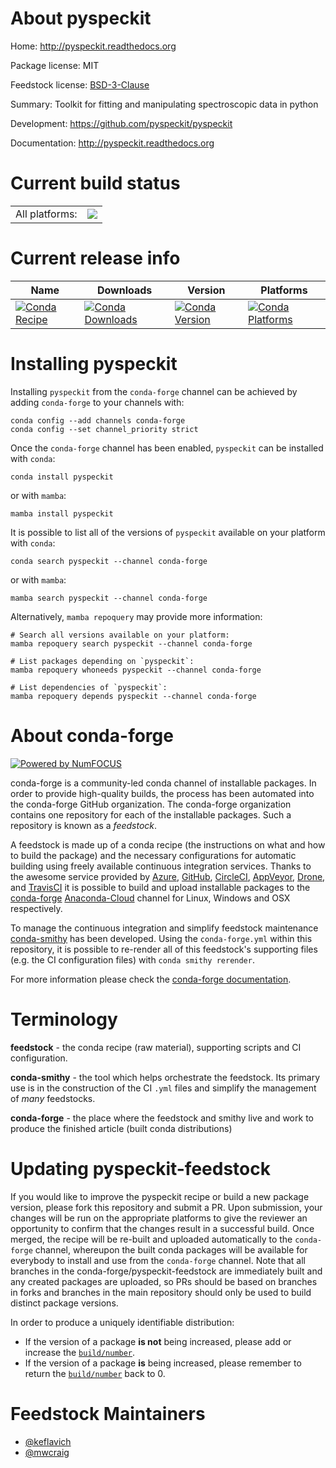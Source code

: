 About pyspeckit
===============

Home: http://pyspeckit.readthedocs.org

Package license: MIT

Feedstock license: [BSD-3-Clause](https://github.com/conda-forge/pyspeckit-feedstock/blob/main/LICENSE.txt)

Summary: Toolkit for fitting and manipulating spectroscopic data in python

Development: https://github.com/pyspeckit/pyspeckit

Documentation: http://pyspeckit.readthedocs.org

Current build status
====================


<table><tr><td>All platforms:</td>
    <td>
      <a href="https://dev.azure.com/conda-forge/feedstock-builds/_build/latest?definitionId=6368&branchName=main">
        <img src="https://dev.azure.com/conda-forge/feedstock-builds/_apis/build/status/pyspeckit-feedstock?branchName=main">
      </a>
    </td>
  </tr>
</table>

Current release info
====================

| Name | Downloads | Version | Platforms |
| --- | --- | --- | --- |
| [![Conda Recipe](https://img.shields.io/badge/recipe-pyspeckit-green.svg)](https://anaconda.org/conda-forge/pyspeckit) | [![Conda Downloads](https://img.shields.io/conda/dn/conda-forge/pyspeckit.svg)](https://anaconda.org/conda-forge/pyspeckit) | [![Conda Version](https://img.shields.io/conda/vn/conda-forge/pyspeckit.svg)](https://anaconda.org/conda-forge/pyspeckit) | [![Conda Platforms](https://img.shields.io/conda/pn/conda-forge/pyspeckit.svg)](https://anaconda.org/conda-forge/pyspeckit) |

Installing pyspeckit
====================

Installing `pyspeckit` from the `conda-forge` channel can be achieved by adding `conda-forge` to your channels with:

```
conda config --add channels conda-forge
conda config --set channel_priority strict
```

Once the `conda-forge` channel has been enabled, `pyspeckit` can be installed with `conda`:

```
conda install pyspeckit
```

or with `mamba`:

```
mamba install pyspeckit
```

It is possible to list all of the versions of `pyspeckit` available on your platform with `conda`:

```
conda search pyspeckit --channel conda-forge
```

or with `mamba`:

```
mamba search pyspeckit --channel conda-forge
```

Alternatively, `mamba repoquery` may provide more information:

```
# Search all versions available on your platform:
mamba repoquery search pyspeckit --channel conda-forge

# List packages depending on `pyspeckit`:
mamba repoquery whoneeds pyspeckit --channel conda-forge

# List dependencies of `pyspeckit`:
mamba repoquery depends pyspeckit --channel conda-forge
```


About conda-forge
=================

[![Powered by
NumFOCUS](https://img.shields.io/badge/powered%20by-NumFOCUS-orange.svg?style=flat&colorA=E1523D&colorB=007D8A)](https://numfocus.org)

conda-forge is a community-led conda channel of installable packages.
In order to provide high-quality builds, the process has been automated into the
conda-forge GitHub organization. The conda-forge organization contains one repository
for each of the installable packages. Such a repository is known as a *feedstock*.

A feedstock is made up of a conda recipe (the instructions on what and how to build
the package) and the necessary configurations for automatic building using freely
available continuous integration services. Thanks to the awesome service provided by
[Azure](https://azure.microsoft.com/en-us/services/devops/), [GitHub](https://github.com/),
[CircleCI](https://circleci.com/), [AppVeyor](https://www.appveyor.com/),
[Drone](https://cloud.drone.io/welcome), and [TravisCI](https://travis-ci.com/)
it is possible to build and upload installable packages to the
[conda-forge](https://anaconda.org/conda-forge) [Anaconda-Cloud](https://anaconda.org/)
channel for Linux, Windows and OSX respectively.

To manage the continuous integration and simplify feedstock maintenance
[conda-smithy](https://github.com/conda-forge/conda-smithy) has been developed.
Using the ``conda-forge.yml`` within this repository, it is possible to re-render all of
this feedstock's supporting files (e.g. the CI configuration files) with ``conda smithy rerender``.

For more information please check the [conda-forge documentation](https://conda-forge.org/docs/).

Terminology
===========

**feedstock** - the conda recipe (raw material), supporting scripts and CI configuration.

**conda-smithy** - the tool which helps orchestrate the feedstock.
                   Its primary use is in the construction of the CI ``.yml`` files
                   and simplify the management of *many* feedstocks.

**conda-forge** - the place where the feedstock and smithy live and work to
                  produce the finished article (built conda distributions)


Updating pyspeckit-feedstock
============================

If you would like to improve the pyspeckit recipe or build a new
package version, please fork this repository and submit a PR. Upon submission,
your changes will be run on the appropriate platforms to give the reviewer an
opportunity to confirm that the changes result in a successful build. Once
merged, the recipe will be re-built and uploaded automatically to the
`conda-forge` channel, whereupon the built conda packages will be available for
everybody to install and use from the `conda-forge` channel.
Note that all branches in the conda-forge/pyspeckit-feedstock are
immediately built and any created packages are uploaded, so PRs should be based
on branches in forks and branches in the main repository should only be used to
build distinct package versions.

In order to produce a uniquely identifiable distribution:
 * If the version of a package **is not** being increased, please add or increase
   the [``build/number``](https://docs.conda.io/projects/conda-build/en/latest/resources/define-metadata.html#build-number-and-string).
 * If the version of a package **is** being increased, please remember to return
   the [``build/number``](https://docs.conda.io/projects/conda-build/en/latest/resources/define-metadata.html#build-number-and-string)
   back to 0.

Feedstock Maintainers
=====================

* [@keflavich](https://github.com/keflavich/)
* [@mwcraig](https://github.com/mwcraig/)

